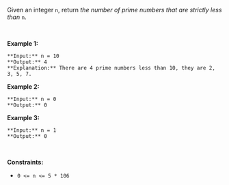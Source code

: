 Given an integer `n`, return *the number of prime numbers that are strictly less than* `n`.


 


**Example 1:**



```
**Input:** n = 10
**Output:** 4
**Explanation:** There are 4 prime numbers less than 10, they are 2, 3, 5, 7.

```

**Example 2:**



```
**Input:** n = 0
**Output:** 0

```

**Example 3:**



```
**Input:** n = 1
**Output:** 0

```

 


**Constraints:**


* `0 <= n <= 5 * 106`


